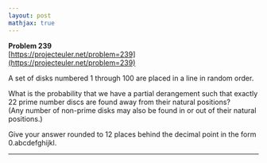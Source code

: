 ```yaml
---
layout: post
mathjax: true
---
```

**Problem 239**  
[https://projecteuler.net/problem=239](https://projecteuler.net/problem=239)

<p>A set of disks numbered 1 through 100 are placed in a line in random order.</p>

<p>What is the probability that we have a partial derangement such that exactly 22 prime number discs are found away from their natural positions?<br />
(Any number of non-prime disks may also be found in or out of their natural positions.)</p>

<p>Give your answer rounded to 12 places behind the decimal point in the form 0.abcdefghijkl.</p>

---

